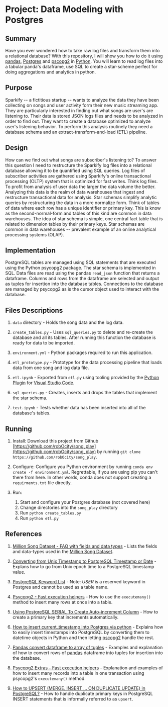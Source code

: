 # Project: Data Modeling with Postgres

## Summary

Have you ever wondered how to take raw log files and transform them into a relational database?  With this repository, I will show you how to do it using [pandas](https://pandas.pydata.org/), [Postgres](https://www.postgresql.org/) and  [pscopg2](http://initd.org/psycopg/) in [Python](https://www.python.org/).  You will learn to read log files into a tabular panda's dataframe, use SQL to create a star-scheme perfect for doing aggregations and analytics in python.

## Purpose

Sparkify -- a fictitious startup -- wants to analyze the data they have been collecting on songs and user activity form their new music streaming app. They are particularly interested in finding out what songs are user's are listening to. Their data is stored JSON logs files and needs to be analyzed in order to find out.  They want to create a database optimized to analyze user's listening behavior. To perform this analysis routinely they need a database schema and an extract-transform-and-load (ETL) pipeline.

## Design

How can we find out what songs are subscriber's listening to?  To answer this question I need to restructure the Sparkify log files into a relational database allowing it to be quantified using SQL queries.  Log files of subscriber activities are gathered using Sparkify's online transactional processing (OLTP) system that is optimized for fast writes.  Think log files.  To profit from analysis of user data the larger the data volume the better.  Analyzing this data is the realm of data warehouses that ingest and restructure transactional data for analysis.  Star schemas simplify analytic queries by restructuring the data in a more normalize form.  Think of tables of data where each row has a unique identifier or primary key.  This is know as the second-normal-form and tables of this kind are common in data warehouses.  The idea of star schema is simple, one central fact table that is related to dimension tables by their primary keys.  Star schemas are common in data warehouses -- prevalent example of an online analytical processing systems (OLAP).

## Implementation

PostgreSQL tables are managed using SQL statements that are executed using the Python psycopg2 package.  The star schema is implemented in SQL.  Data files are read using the pandas `read_json` function that returns a dataframe.  Columns and rows from the dataframe are selected and output as tuples for insertion into the database tables.  Connections to the database are managed by psycopg2 as is the cursor object used to interact with the database.  

## Files Descriptions

1. `data` directory - Holds the song data and the log data.

2. `create_tables.py` - Uses `sql_queries.py` to delete and re-create the database and all its tables.  After running this function the database is ready for data to be imported.

3. `environment.yml` - Python packages required to run this application.

4. `etl_prototype.py` - Prototype for the data processing pipeline that loads data from one song and log data file.
 
5. `etl.ipynb` - Exported from `etl.py` using tooling provided by the [Python Plugin](https://code.visualstudio.com/docs/languages/python) for [Visual Studio Code](https://code.visualstudio.com/).

6. `sql_queries.py` - Creates, inserts and drops the tables that implement the star schema.

7. `test.ipynb` - Tests whether data has been inserted into all of the database's tables.

## Running

1. Install: Download this project from Github [https://github.com/robOcity/song_play](https://github.com/robOcity/song_play) by running `git clone https://github.com/robOcity/song_play`.

2. Configure: Configure you Python environment by running `conda env create -f environment.yml`.  Regrettable, if you are using pip you can't there from here.  In other words, conda does not support creating a `requirments.txt` file directly.

3. Run:  
   1. Start and configure your Postgres database (not covered here)
   2. Change directories into the `song_play` directory
   3. Run `python create_tables.py` 
   4. Run `python etl.py`  

## References

1. [Million Song Dataset - FAQ with fields and data types](http://millionsongdataset.com/faq/) - Lists the fields and data-types used in the [Million Song Dataset](http://millionsongdataset.com/).

2. [Converting from Unix Timestamp to PostgreSQL Timestamp or Date](http://www.postgresonline.com/journal/archives/3-Converting-from-Unix-Timestamp-to-PostgreSQL-Timestamp-or-Date.html) - Explans how to go from Unix epoch time to a PostgreSQL timestamp value.

3. [PostgreSQL Keyword List](https://www.postgresql.org/docs/current/sql-keywords-appendix.html) - Note: _USER_ is a reserved keyword in Postgres and cannot be used as a table name.

4. [Psycopg2 - Fast execution helpers](http://initd.org/psycopg/docs/extras.html#fast-execution-helpers) - How to use the `executemany()` method to insert many rows at once into a table.

5. [Using PostgreSQL SERIAL To Create Auto-increment Column](http://www.postgresqltutorial.com/postgresql-serial/) - How to create a primary key that increments automatically.

6. [How to insert current_timestamp into Postgres via python](https://stackoverflow.com/questions/6018214/how-to-insert-current-timestamp-into-postgres-via-python) - Explains how to easily insert timestamps into PostgreSQL by converting them to datetime objects in Python and then letting [pscopg2](http://initd.org/psycopg/) handle the rest. 

7. [Pandas convert dataframe to array of tuples](https://stackoverflow.com/questions/9758450/pandas-convert-dataframe-to-array-of-tuples) - Examples and explanation of how to convert rows of [pandas](https://pandas.pydata.org/) dataframe into tuples for insertion into the database.  

8. [Psycopg2 Extras - Fast execution helpers](http://initd.org/psycopg/docs/extras.html?highlight=executemany) - Explanation and examples of how to insert many records into a table in one transaction using psycopg2's `executemany()` method.  

9. [How to UPSERT (MERGE, INSERT … ON DUPLICATE UPDATE) in PostgreSQL?](https://stackoverflow.com/questions/17267417/how-to-upsert-merge-insert-on-duplicate-update-in-postgresql?noredirect=1&lq=1) - How to handle duplicate primary keys in PostgreSQL INSERT statements that is informally referred to as `upsert`.  

